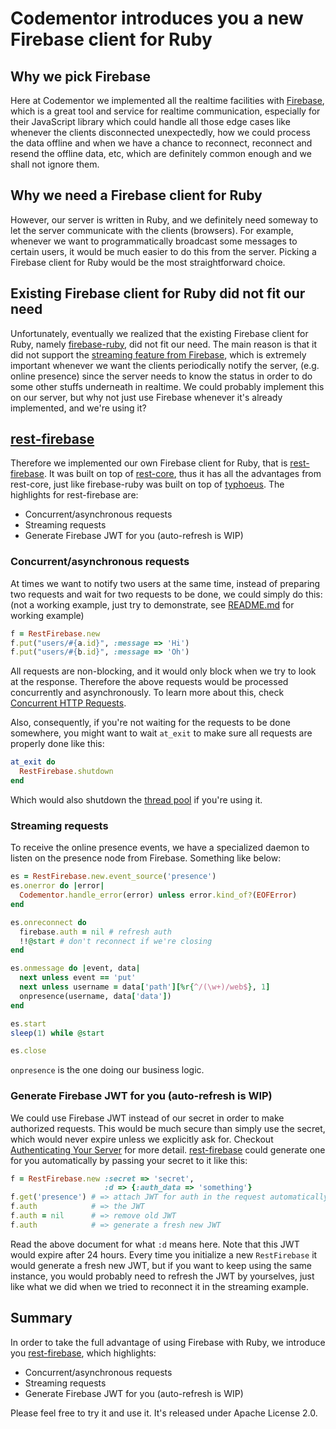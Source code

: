 
# Codementor introduces you a new Firebase client for Ruby

## Why we pick Firebase

Here at Codementor we implemented all the realtime facilities with
[Firebase][], which is a great tool and service for realtime communication,
especially for their JavaScript library which could handle all those edge
cases like whenever the clients disconnected unexpectedly, how we could
process the data offline and when we have a chance to reconnect, reconnect
and resend the offline data, etc, which are definitely common enough and we
shall not ignore them.

[Firebase]: https://www.firebase.com/

## Why we need a Firebase client for Ruby

However, our server is written in Ruby, and we definitely need someway to let
the server communicate with the clients (browsers). For example, whenever
we want to programmatically broadcast some messages to certain users, it
would be much easier to do this from the server. Picking a Firebase client
for Ruby would be the most straightforward choice.

## Existing Firebase client for Ruby did not fit our need

Unfortunately, eventually we realized that the existing Firebase client for
Ruby, namely [firebase-ruby][], did not fit our need. The main reason is that
it did not support the [streaming feature from Firebase][streaming], which is
extremely important whenever we want the clients periodically notify the
server, (e.g. online presence) since the server needs to know the status in
order to do some other stuffs underneath in realtime. We could probably
implement this on our server, but why not just use Firebase whenever it's
already implemented, and we're using it?

[firebase-ruby]: https://github.com/oscardelben/firebase-ruby
[streaming]: https://www.firebase.com/docs/rest-api.html#streaming-from-the-rest-api

## [rest-firebase][]

Therefore we implemented our own Firebase client for Ruby, that is
[rest-firebase][]. It was built on top of [rest-core][], thus it has all
the advantages from rest-core, just like firebase-ruby was built on top
of [typhoeus][]. The highlights for rest-firebase are:

* Concurrent/asynchronous requests
* Streaming requests
* Generate Firebase JWT for you (auto-refresh is WIP)

[rest-firebase]: https://github.com/CodementorIO/rest-firebase
[rest-core]: https://github.com/godfat/rest-core
[typhoeus]: https://github.com/typhoeus/typhoeus

### Concurrent/asynchronous requests

At times we want to notify two users at the same time, instead of preparing
two requests and wait for two requests to be done, we could simply do this:
(not a working example, just try to demonstrate, see [README.md][] for
working example)

``` ruby
f = RestFirebase.new
f.put("users/#{a.id}", :message => 'Hi')
f.put("users/#{b.id}", :message => 'Oh')
```

All requests are non-blocking, and it would only block when we try to look at
the response. Therefore the above requests would be processed concurrently and
asynchronously. To learn more about this, check [Concurrent HTTP Requests][].

Also, consequently, if you're not waiting for the requests to be done
somewhere, you might want to wait `at_exit` to make sure all
requests are properly done like this:

``` ruby
at_exit do
  RestFirebase.shutdown
end
```

Which would also shutdown the [thread pool][] if you're using it.

[README.md]: https://github.com/CodementorIO/rest-firebase/blob/master/README.md
[Concurrent HTTP Requests]: https://github.com/CodementorIO/rest-firebase/blob/master/README.md#concurrent-http-requests
[thread pool]: https://github.com/godfat/rest-core#thread-pool--connection-pool

### Streaming requests

To receive the online presence events, we have a specialized daemon to listen
on the presence node from Firebase. Something like below:

``` ruby
es = RestFirebase.new.event_source('presence')
es.onerror do |error|
  Codementor.handle_error(error) unless error.kind_of?(EOFError)
end

es.onreconnect do
  firebase.auth = nil # refresh auth
  !!@start # don't reconnect if we're closing
end

es.onmessage do |event, data|
  next unless event == 'put'
  next unless username = data['path'][%r{^/(\w+)/web$}, 1]
  onpresence(username, data['data'])
end

es.start
sleep(1) while @start

es.close
```

`onpresence` is the one doing our business logic.

### Generate Firebase JWT for you (auto-refresh is WIP)

We could use Firebase JWT instead of our secret in order to make authorized
requests. This would be much secure than simply use the secret, which would
never expire unless we explicitly ask for. Checkout
[Authenticating Your Server][] for more detail. [rest-firebase][] could
generate one for you automatically by passing your secret to it like this:

``` ruby
f = RestFirebase.new :secret => 'secret',
                     :d => {:auth_data => 'something'}
f.get('presence') # => attach JWT for auth in the request automatically
f.auth            # => the JWT
f.auth = nil      # => remove old JWT
f.auth            # => generate a fresh new JWT
```

Read the above document for what `:d` means here. Note that this JWT
would expire after 24 hours. Every time you initialize a new `RestFirebase`
it would generate a fresh new JWT, but if you want to keep using the same
instance, you would probably need to refresh the JWT by yourselves, just like
what we did when we tried to reconnect it in the streaming example.

[Authenticating Your Server]: https://www.firebase.com/docs/security/custom-login.html#authenticating-your-server

## Summary

In order to take the full advantage of using Firebase with Ruby, we introduce
you [rest-firebase][], which highlights:

* Concurrent/asynchronous requests
* Streaming requests
* Generate Firebase JWT for you (auto-refresh is WIP)

Please feel free to try it and use it. It's released under Apache License 2.0.
